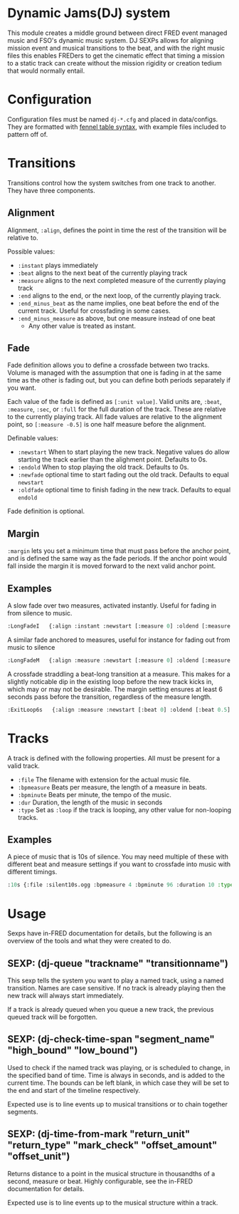 # Dynamic Jams(DJ) system

This module creates a middle ground between direct FRED event managed music and FSO's dynamic music system. DJ SEXPs allows for aligning mission event and musical transitions to the beat, and with the right music files this enables FREDers to get the cinematic effect that timing a mission to a static track can create without the mission rigidity or creation tedium that would normally entail.

# Configuration

Configuration files must be named `dj-*.cfg` and placed in data/configs. They are formatted with [fennel table syntax](https://fennel-lang.org/tutorial#tables), with example files included to pattern off of.

# Transitions

Transitions control how the system switches from one track to another. They have three components.

## Alignment

Alignment, `:align`, defines the point in time the rest of the transition will be relative to.

Possible values:
* `:instant` plays immediately
* `:beat` aligns to the next beat of the currently playing track
* `:measure` aligns to the next completed measure of the currently playing track
* `:end` aligns to the end, or the next loop, of the currently playing track.
* `:end_minus_beat` as the name implies, one beat before the end of the current track. Useful for crossfading in some cases.
* `:end_minus_measure` as above, but one measure instead of one beat
   * Any other value is treated as instant.

## Fade
Fade definition allows you to define a crossfade between two tracks. Volume is managed with the assumption that one is fading in at the same time as the other is fading out, but you can define both periods separately if you want.

Each value of the fade is defined as `[:unit value]`. Valid units are, `:beat`,  `:measure`, `:sec`, or `:full` for the full duration of the track. These are relative to the currently playing track. All fade values are relative to the alignment point, so `[:measure -0.5]` is one half measure before the alignment.

Definable values:
* `:newstart` When to start playing the new track. Negative values do allow starting the track earlier than the alighment point. Defaults to 0s.
* `:endold` When to stop playing the old track. Defaults to 0s.
* `:newfade` optional time to start fading out the old track. Defaults to equal `newstart`
* `:oldfade` optional time to finish fading in the new track. Defaults to equal `endold`

Fade definition is optional.

## Margin
`:margin` lets you set a minimum time that must pass before the anchor point, and is defined the same way as the fade periods. If the anchor point would fall inside the margin it is moved forward to the next valid anchor point.

## Examples

A slow fade over two measures, activated instantly. Useful for fading in from silence to music.
```lisp
:LongFadeI   {:align :instant :newstart [:measure 0] :oldend [:measure 2]}
```

A similar fade anchored to measures, useful for instance for fading out from music to silence 
```lisp
:LongFadeM   {:align :measure :newstart [:measure 0] :oldend [:measure 2]}
```

A crossfade straddling a beat-long transition at a measure. This makes for a slightly noticable dip in the existing loop before the new track kicks in, which may or may not be desirable. The margin setting ensures at least 6 seconds pass before the transition, regardless of the measure length.
```lisp
:ExitLoop6s   {:align :measure :newstart [:beat 0] :oldend [:beat 0.5] :newfade [:beat -0.5] :oldfade [:beat 0.5] :margin [:sec 6]}
```
# Tracks

A track is defined with the following properties. All must be present for a valid track.

* `:file` The filename with extension for the actual music file.
* `:bpmeasure` Beats per measure, the length of a measure in beats.
* `:bpminute` Beats per minute, the tempo of the music.
* `:dur` Duration, the length of the music in seconds
* `:type` Set as `:loop` if the track is looping, any other value for non-looping tracks.

## Examples

A piece of music that is 10s of silence. You may need multiple of these with different beat and measure settings if you want to crossfade into music with different timings.
```lisp
:10s {:file :silent10s.ogg :bpmeasure 4 :bpminute 96 :duration 10 :type :loop}
```

# Usage
Sexps have in-FRED documentation for details, but the following is an overview of the tools and what they were created to do.

## SEXP: (dj-queue "trackname" "transitionname")

This sexp tells the system you want to play a named track, using a named transition. Names are case sensitive. If no track is already playing then the new track will always start immediately.

If a track is already queued when you queue a new track, the previous queued track will be forgotten.

## SEXP: (dj-check-time-span "segment_name" "high_bound" "low_bound")

Used to check if the named track was playing, or is scheduled to change, in the specified band of time. Time is always in seconds, and is added to the current time. The bounds can be left blank, in which case they will be set to the end and start of the timeline respectively.

Expected use is to line events up to musical transitions or to chain together segments.

## SEXP: (dj-time-from-mark "return_unit" "return_type" "mark_check" "offset_amount" "offset_unit")

Returns distance to a point in the musical structure in thousandths of a second, measure or beat. Highly configurable, see the in-FRED documentation for details.

Expected use is to line events up to the musical structure within a track.